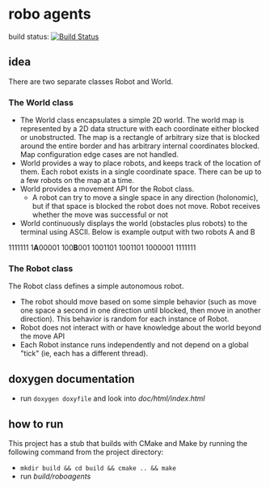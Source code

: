 # robo agents


build status: 
[![Build Status](https://travis-ci.org/keivanzavari/roboagents.svg?branch=master)](https://travis-ci.org/keivanzavari/roboagents.svg?branch=master)

## idea
There are two separate classes Robot and World. 

### The World class
* The World class encapsulates a simple 2D world. The world map is represented by a 2D data structure with each coordinate either blocked or unobstructed. The map is a rectangle of arbitrary size that is blocked around the entire border and has arbitrary internal coordinates blocked. Map configuration edge cases are not handled.
* World provides a way to place robots, and keeps track of the location of them. Each robot exists in a single coordinate space. There can be up to a few robots on the map at a time.
* World provides a movement API for the Robot class.
  * A robot can try to move a single space in any direction (holonomic), but if that space is blocked the robot does not move. Robot receives whether the move was successful or not
* World continuously displays the world (obstacles plus robots) to the terminal using ASCII. Below is example output with two robots A and B

1111111
1**A**00001
100**B**001
1001101
1001101
1000001
1111111

### The Robot class
The Robot class defines a simple autonomous robot.
* The robot should move based on some simple behavior (such as move one space a second in one direction until blocked, then move in another direction). This behavior is random for each instance of Robot.
* Robot does not interact with or have knowledge about the world beyond the move API
* Each Robot instance runs independently and not depend on a global "tick" (ie, each has a different thread).

## doxygen documentation
- run `doxygen doxyfile` and look into *doc/html/index.html* 

## how to run
This project has a stub that builds with CMake and Make by running the following command from the project directory: 

- `mkdir build && cd build && cmake .. && make`
- run *build/roboagents*

